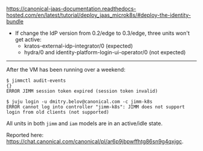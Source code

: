 https://canonical-jaas-documentation.readthedocs-hosted.com/en/latest/tutorial/deploy_jaas_microk8s/#deploy-the-identity-bundle

- If change the IdP version from 0.2/edge to 0.3/edge, three units won't get active:
  - kratos-external-idp-integrator/0 (expected)
  - hydra/0 and identity-platform-login-ui-operator/0 (not expected)

---

After the VM has been running over a weekend:

```
$ jimmctl audit-events
{}
ERROR JIMM session token expired (session token invalid)

$ juju login -u dmitry.belov@canonical.com -c jimm-k8s
ERROR cannot log into controller "jimm-k8s": JIMM does not support login from old clients (not supported)
```

All units in both `jimm` and `iam` models are in an active/idle state.

Reported here: https://chat.canonical.com/canonical/pl/ar6p9jbpwffhtg86sn9g4qxjgc.
